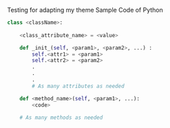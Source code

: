 
Testing for adapting my theme
Sample Code of Python

```python
class <className>:
    
    <class_attribute_name> = <value>

    def _init_(self, <param1>, <param2>, ...) :
        self.<attr1> = <param1>
        self.<attr2> = <param2>
        .
        .
        .
        # As many attributes as needed

    def <method_name>(self, <param1>, ...):
        <code>

    # As many methods as needed
```